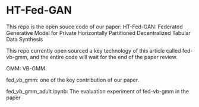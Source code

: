 # HT-Fed-GAN

This repo is the open souce code of our paper: HT-Fed-GAN: Federated Generative Model for Private Horizontally Partitioned Decentralized Tabular Data Synthesis


This repo currently open sourced a key technology of this article called fed-vb-gmm, and the entire code will wait for the end of the paper review.

GMM:  VB-GMM.

fed\_vb\_gmm: one  of the key contribution of our paper.

fed\_vb\_gmm_adult.ipynb: The evaluation experiment of fed-vb-gmm in the paper